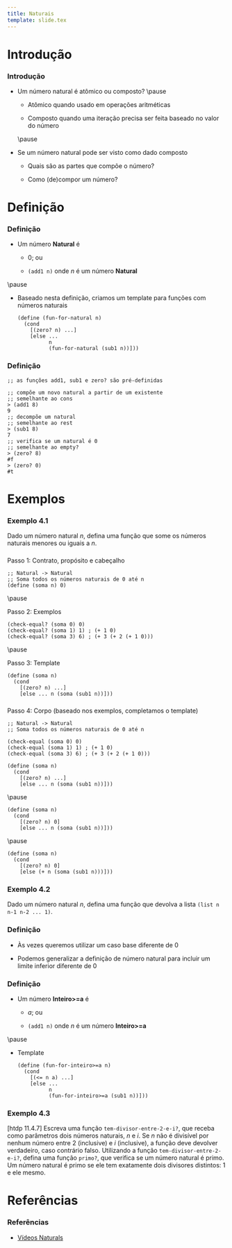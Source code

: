 ```yaml
---
title: Naturais
template: slide.tex
---
```


# Introdução

### Introdução

-   Um número natural é atômico ou composto? \pause

    -   Atômico quando usado em operações aritméticas

    -   Composto quando uma iteração precisa ser feita baseado no valor do
        número

    \pause

-   Se um número natural pode ser visto como dado composto

    -   Quais são as partes que compõe o número?

    -   Como (de)compor um número?


# Definição

### Definição

-   Um número **Natural** é

    -   $0$; ou

    -   `(add1 n)` onde $n$ é um número **Natural**

\pause

-   Baseado nesta definição, criamos um template para funções com números
    naturais

    ```racket
    (define (fun-for-natural n)
      (cond
        [(zero? n) ...]
        [else ...
              n
              (fun-for-natural (sub1 n))]))
    ```

### Definição

```racket
;; as funções add1, sub1 e zero? são pré-definidas

;; compõe um novo natural a partir de um existente
;; semelhante ao cons
> (add1 8)
9
;; decompõe um natural
;; semelhante ao rest
> (sub1 8)
7
;; verifica se um natural é 0
;; semelhante ao empty?
> (zero? 8)
#f
> (zero? 0)
#t
```

# Exemplos

### Exemplo 4.1

Dado um número natural $n$, defina uma função que some os números
naturais menores ou iguais a $n$.

###

Passo 1: Contrato, propósito e cabeçalho

```racket
;; Natural -> Natural
;; Soma todos os números naturais de 0 até n
(define (soma n) 0)
```

\pause

Passo 2: Exemplos

```racket
(check-equal? (soma 0) 0)
(check-equal? (soma 1) 1) ; (+ 1 0)
(check-equal? (soma 3) 6) ; (+ 3 (+ 2 (+ 1 0)))
```

\pause

Passo 3: Template

```racket
(define (soma n)
  (cond
    [(zero? n) ...]
    [else ... n (soma (sub1 n))]))
```

###

Passo 4: Corpo (baseado nos exemplos, completamos o template)

```racket
;; Natural -> Natural
;; Soma todos os números naturais de 0 até n

(check-equal (soma 0) 0)
(check-equal (soma 1) 1) ; (+ 1 0)
(check-equal (soma 3) 6) ; (+ 3 (+ 2 (+ 1 0)))

(define (soma n)
  (cond
    [(zero? n) ...]
    [else ... n (soma (sub1 n))]))
```

\pause


```racket
(define (soma n)
  (cond
    [(zero? n) 0]
    [else ... n (soma (sub1 n))]))
```

\pause

```racket
(define (soma n)
  (cond
    [(zero? n) 0]
    [else (+ n (soma (sub1 n)))]))
```


### Exemplo 4.2

Dado um número natural $n$, defina uma função que devolva a lista
`(list n n-1 n-2 ... 1)`.

### Definição

-   Às vezes queremos utilizar um caso base diferente de $0$

-   Podemos generalizar a definição de número natural para incluir um limite
    inferior diferente de $0$

### Definição

-   Um número **Inteiro>=a** é

    -   $a$; ou

    -   `(add1 n)` onde $n$ é um número **Inteiro>=a**

\pause

-   Template

    ```racket
    (define (fun-for-inteiro>=a n)
      (cond
        [(<= n a) ...]
        [else ...
              n
              (fun-for-inteiro>=a (sub1 n))]))
    ```

### Exemplo 4.3

[htdp 11.4.7] Escreva uma função `tem-divisor-entre-2-e-i?`, que receba como
parâmetros dois números naturais, $n$ e $i$. Se $n$ não é divisível por nenhum
número entre 2 (inclusive) e $i$ (inclusive), a função deve devolver
verdadeiro, caso contrário falso. Utilizando a função
`tem-divisor-entre-2-e-i?`, defina uma função `primo?`, que verifica se um
número natural é primo. Um número natural é primo se ele tem exatamente dois
divisores distintos: 1 e ele mesmo.


# Referências

### Referências

-   [Vídeos Naturals](https://www.youtube.com/playlist?list=PL6NenTZG6KroGNU9XgT5G5Dt2M6YGjZMF)

<!-- vim: set spell spelllang=pt_br: !-->
